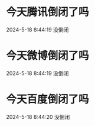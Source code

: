 # 今天腾讯倒闭了吗

2024-5-18 8:44:19 没倒闭

# 今天微博倒闭了吗

2024-5-18 8:44:19 没倒闭

# 今天百度倒闭了吗

2024-5-18 8:44:20 没倒闭

